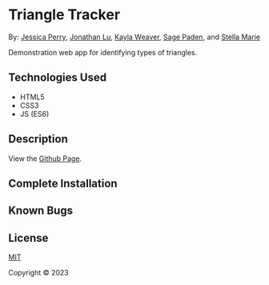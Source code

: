 # Triangle Tracker

By: [Jessica Perry](), [Jonathan Lu](), [Kayla Weaver](), [Sage Paden](), and [Stella Marie]()

Demonstration web app for identifying types of triangles.

## Technologies Used

- HTML5
- CSS3
- JS (ES6)

## Description



View the [Github Page]().

## Complete Installation

## Known Bugs

## License

[MIT](https://choosealicense.com/licenses/mit/)

Copyright © 2023